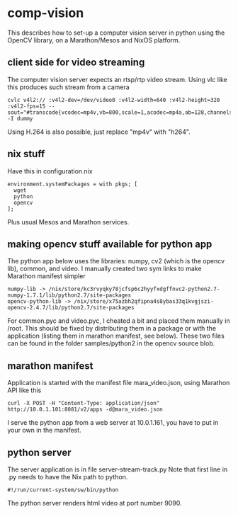 comp-vision
===========
This describes how to set-up a computer vision server in python using the OpenCV library, on a Marathon/Mesos and NixOS platform.

## client side for video streaming
The computer vision server expects an rtsp/rtp video stream. Using vlc like this produces such stream from a camera

    cvlc v4l2:// :v4l2-dev=/dev/video0 :v4l2-width=640 :v4l2-height=320 :v4l2-fps=15 --sout="#transcode{vcodec=mp4v,vb=800,scale=1,acodec=mp4a,ab=128,channels=2,samplerate=44100}:rtp{sdp=rtsp://:8080/test.sdp}" -I dummy
    
Using H.264 is also possible, just replace "mp4v" with "h264".

## nix stuff
Have this in configuration.nix

    environment.systemPackages = with pkgs; [
      wget
      python
      opencv
    ];

Plus usual Mesos and Marathon services.

## making opencv stuff available for python app
The python app below uses the libraries: numpy, cv2 (which is the opencv lib), common, and video. I manually created two sym links to make Marathon manifest simpler

    numpy-lib -> /nix/store/kc3rvyqky78jcfsp6c2hyyfxdgffnvc2-python2.7-numpy-1.7.1/lib/python2.7/site-packages
    opencv-python-lib -> /nix/store/x75azbh2qfipna4s8ybas33q1kvgjszi-opencv-2.4.7/lib/python2.7/site-packages

For common.pyc and video.pyc, I cheated a bit and placed them manually in /root. This should be fixed by distributing them in a package or with the application (listing them in marathon manifest, see below). These two files can be found in the folder samples/python2 in the opencv source blob.

## marathon manifest
Application is started with the manifest file mara_video.json, using Marathon API like this

    curl -X POST -H "Content-Type: application/json" http://10.0.1.101:8081/v2/apps -d@mara_video.json

I serve the python app from a web server at 10.0.1.161, you have to put in your own in the manifest.

## python server 
The server application is in file server-stream-track.py
Note that first line in .py needs to have the Nix path to python.

    #!/run/current-system/sw/bin/python

The python server renders html video at port number 9090.  
